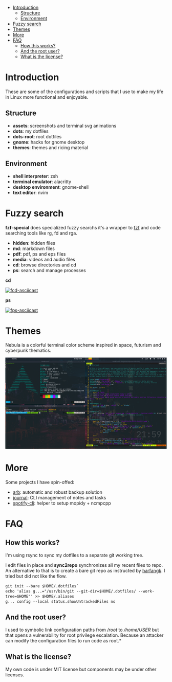 
<!-- TOC GitLab -->

* [Introduction](#introduction)
    * [Structure](#structure)
    * [Environment](#environment)
* [Fuzzy search](#fuzzy-search)
* [Themes](#themes)
* [More](#more)
* [FAQ](#faq)
    * [How this works?](#how-this-works)
    * [And the root user?](#and-the-root-user)
    * [What is the license?](#what-is-the-license)

<!-- /TOC -->

# Introduction
These are some of the configurations and scripts that I use to make my life in Linux more functional and enjoyable. 

## Structure
- **assets**: screenshots and terminal svg animations
- **dots**: my dotfiles
- **dots-root**: root dotfiles
- **gnome**: hacks for gnome desktop
- **themes**: themes and ricing material

## Environment
- **shell interpreter**: zsh
- **terminal emulator**: alacritty
- **desktop environment**: gnome-shell
- **text editor**: nvim

# Fuzzy search
**fzf-special** does specialized fuzzy searchs it's a wrapper to [fzf](https://github.com/junegunn/fzf) and code searching tools like rg, fd and rga.

- **hidden**: hidden files
- **md**: markdown files
- **pdf**: pdf, ps and eps files
- **media**: videos and audio files
- **cd**: browse directories and cd
- **ps**: search and manage processes

**cd**

[![fcd-asciicast](https://asciinema.org/a/349907.svg)](https://asciinema.org/a/349907)

**ps**

[![fps-asciicast](https://asciinema.org/a/349904.svg)](https://asciinema.org/a/349904)

# Themes
Nebula is a colorful terminal color scheme inspired in space, futurism and cyberpunk thematics.

![nebula-terminal](assets/nebula-terminal.png)

# More
Some projects I have spin-offed:

- [arb](https://gitlab.com/lbcnz/arb): automatic and robust backup solution
- [journal](https://gitlab.com/lbcnz/workshop): CLI management of notes and tasks
- [spotify-cli](https://gitlab.com/lbcnz/dotfiles): helper to setup mopidy + ncmpcpp

# FAQ
## How this works?
I'm using rsync to sync my dotfiles to a separate git working tree.

I edit files in place and **sync2repo** synchronizes all my recent files to repo. An alternative to that is to create a bare git repo as instructed by [harfangk](https://harfangk.github.io/2016/09/18/manage-dotfiles-with-a-git-bare-repository.html). I tried but did not like the flow.

```shell
git init --bare $HOME/.dotfiles`
echo 'alias g...="/usr/bin/git --git-dir=$HOME/.dotfiles/ --work-tree=$HOME"' >> $HOME/.aliases
g... config --local status.showUntrackedFiles no
```

## And the root user?
I used to symbolic link configuration paths from */root* to */home/USER* but that opens a vulnerability for root privilege escalation. Because an attacker can modify the configuration files to run code as root.*

## What is the license?
My own code is under MIT license but components may be under other licenses.

